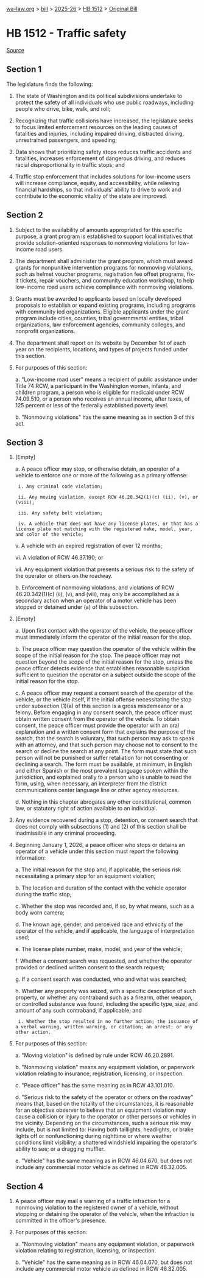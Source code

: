 [wa-law.org](/) > [bill](/bill/) > [2025-26](/bill/2025-26/) > [HB 1512](/bill/2025-26/hb/1512/) > [Original Bill](/bill/2025-26/hb/1512/1/)

# HB 1512 - Traffic safety

[Source](http://lawfilesext.leg.wa.gov/biennium/2025-26/Pdf/Bills/House%20Bills/1512.pdf)

## Section 1
The legislature finds the following:

1. The state of Washington and its political subdivisions undertake to protect the safety of all individuals who use public roadways, including people who drive, bike, walk, and roll;

2. Recognizing that traffic collisions have increased, the legislature seeks to focus limited enforcement resources on the leading causes of fatalities and injuries, including impaired driving, distracted driving, unrestrained passengers, and speeding;

3. Data shows that prioritizing safety stops reduces traffic accidents and fatalities, increases enforcement of dangerous driving, and reduces racial disproportionality in traffic stops; and

4. Traffic stop enforcement that includes solutions for low-income users will increase compliance, equity, and accessibility, while relieving financial hardships, so that individuals' ability to drive to work and contribute to the economic vitality of the state are improved.

## Section 2
1. Subject to the availability of amounts appropriated for this specific purpose, a grant program is established to support local initiatives that provide solution-oriented responses to nonmoving violations for low-income road users.

2. The department shall administer the grant program, which must award grants for nonpunitive intervention programs for nonmoving violations, such as helmet voucher programs, registration fee offset programs, fix-it tickets, repair vouchers, and community education workshop, to help low-income road users achieve compliance with nonmoving violations.

3. Grants must be awarded to applicants based on locally developed proposals to establish or expand existing programs, including programs with community led organizations. Eligible applicants under the grant program include cities, counties, tribal governmental entities, tribal organizations, law enforcement agencies, community colleges, and nonprofit organizations.

4. The department shall report on its website by December 1st of each year on the recipients, locations, and types of projects funded under this section.

5. For purposes of this section:

    a. "Low-income road user" means a recipient of public assistance under Title 74 RCW, a participant in the Washington women, infants, and children program, a person who is eligible for medicaid under RCW 74.09.510, or a person who receives an annual income, after taxes, of 125 percent or less of the federally established poverty level.

    b. "Nonmoving violations" has the same meaning as in section 3 of this act.

## Section 3
1. [Empty]

    a. A peace officer may stop, or otherwise detain, an operator of a vehicle to enforce one or more of the following as a primary offense:

        i. Any criminal code violation;

        ii. Any moving violation, except RCW 46.20.342(1)(c) (ii), (v), or (viii);

        iii. Any safety belt violation;

        iv. A vehicle that does not have any license plates, or that has a license plate not matching with the registered make, model, year, and color of the vehicle;

    v. A vehicle with an expired registration of over 12 months;

    vi. A violation of RCW 46.37.190; or

    vii. Any equipment violation that presents a serious risk to the safety of the operator or others on the roadway.

    b. Enforcement of nonmoving violations, and violations of RCW 46.20.342(1)(c) (ii), (v), and (viii), may only be accomplished as a secondary action when an operator of a motor vehicle has been stopped or detained under (a) of this subsection.

2. [Empty]

    a. Upon first contact with the operator of the vehicle, the peace officer must immediately inform the operator of the initial reason for the stop.

    b. The peace officer may question the operator of the vehicle within the scope of the initial reason for the stop. The peace officer may not question beyond the scope of the initial reason for the stop, unless the peace officer detects evidence that establishes reasonable suspicion sufficient to question the operator on a subject outside the scope of the initial reason for the stop.

    c. A peace officer may request a consent search of the operator of the vehicle, or the vehicle itself, if the initial offense necessitating the stop under subsection (1)(a) of this section is a gross misdemeanor or a felony. Before engaging in any consent search, the peace officer must obtain written consent from the operator of the vehicle. To obtain consent, the peace officer must provide the operator with an oral explanation and a written consent form that explains the purpose of the search, that the search is voluntary, that such person may ask to speak with an attorney, and that such person may choose not to consent to the search or decline the search at any point. The form must state that such person will not be punished or suffer retaliation for not consenting or declining a search. The form must be available, at minimum, in English and either Spanish or the most prevalent language spoken within the jurisdiction, and explained orally to a person who is unable to read the form, using, when necessary, an interpreter from the district communications center language line or other agency resources.

    d. Nothing in this chapter abrogates any other constitutional, common law, or statutory right of action available to an individual.

3. Any evidence recovered during a stop, detention, or consent search that does not comply with subsections (1) and (2) of this section shall be inadmissible in any criminal proceeding.

4. Beginning January 1, 2026, a peace officer who stops or detains an operator of a vehicle under this section must report the following information:

    a. The initial reason for the stop and, if applicable, the serious risk necessitating a primary stop for an equipment violation;

    b. The location and duration of the contact with the vehicle operator during the traffic stop;

    c. Whether the stop was recorded and, if so, by what means, such as a body worn camera;

    d. The known age, gender, and perceived race and ethnicity of the operator of the vehicle, and if applicable, the language of interpretation used;

    e. The license plate number, make, model, and year of the vehicle;

    f. Whether a consent search was requested, and whether the operator provided or declined written consent to the search request;

    g. If a consent search was conducted, who and what was searched;

    h. Whether any property was seized, with a specific description of such property, or whether any contraband such as a firearm, other weapon, or controlled substance was found, including the specific type, size, and amount of any such contraband, if applicable; and

        i. Whether the stop resulted in no further action; the issuance of a verbal warning, written warning, or citation; an arrest; or any other action.

5. For purposes of this section:

    a. "Moving violation" is defined by rule under RCW 46.20.2891.

    b. "Nonmoving violation" means any equipment violation, or paperwork violation relating to insurance, registration, licensing, or inspection.

    c. "Peace officer" has the same meaning as in RCW 43.101.010.

    d. "Serious risk to the safety of the operator or others on the roadway" means that, based on the totality of the circumstances, it is reasonable for an objective observer to believe that an equipment violation may cause a collision or injury to the operator or other persons or vehicles in the vicinity. Depending on the circumstances, such a serious risk may include, but is not limited to: Having both taillights, headlights, or brake lights off or nonfunctioning during nighttime or where weather conditions limit visibility; a shattered windshield impairing the operator's ability to see; or a dragging muffler.

    e. "Vehicle" has the same meaning as in RCW 46.04.670, but does not include any commercial motor vehicle as defined in RCW 46.32.005.

## Section 4
1. A peace officer may mail a warning of a traffic infraction for a nonmoving violation to the registered owner of a vehicle, without stopping or detaining the operator of the vehicle, when the infraction is committed in the officer's presence.

2. For purposes of this section:

    a. "Nonmoving violation" means any equipment violation, or paperwork violation relating to registration, licensing, or inspection.

    b. "Vehicle" has the same meaning as in RCW 46.04.670, but does not include any commercial motor vehicle as defined in RCW 46.32.005.
